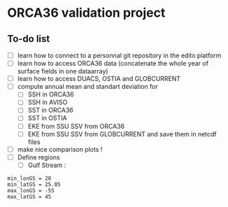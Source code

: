 # ORCA36 validation project

## To-do list

 - [ ] learn how to connect to a personnal git repository in the edito platform
 - [ ] learn how to access ORCA36 data (concatenate the whole year of surface fields in one dataarray)
 - [ ] learn how to access DUACS, OSTIA and GLOBCURRENT
 - [ ] compute annual mean and standart deviation for
   - [ ] SSH in ORCA36
   - [ ] SSH in AVISO
   - [ ] SST in ORCA36
   - [ ] SST in OSTIA
   - [ ] EKE from SSU SSV from ORCA36
   - [ ] EKE from SSU SSV from GLOBCURRENT
and save them in netcdf files
- [ ] make nice comparison plots !
- [ ] Define regions
  - [ ] Gulf Stream :

```
min_lonGS = 20
min_latGS = 25.05
max_lonGS = -55
max_latGS = 45
```
